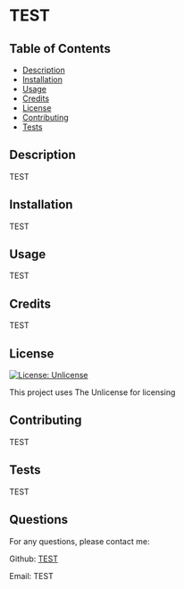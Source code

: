 # TEST

## Table of Contents

- [Description](#Description)
- [Installation](#Installation)
- [Usage](#Usage)
- [Credits](#Credits)
- [License](#License)
- [Contributing](#Contributing)
- [Tests](#Tests)

## Description

TEST

## Installation

TEST

## Usage

TEST

## Credits

TEST

## License

[![License: Unlicense](https://img.shields.io/badge/license-Unlicense-blue.svg)](http://unlicense.org/)

This project uses The Unlicense for licensing

## Contributing

TEST

## Tests

TEST

## Questions 

For any questions, please contact me:

Github: [TEST](https://github.com/TEST)

Email: TEST